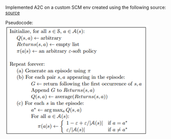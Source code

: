 Implemented A2C on a custom SCM env created using the following source:
[source](SOURCE.pdf)

Pseudocode:
![img.png](img.png)